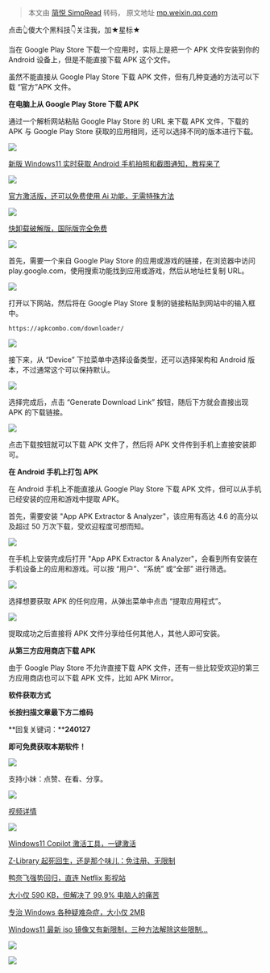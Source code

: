 > 本文由 [简悦 SimpRead](http://ksria.com/simpread/) 转码， 原文地址 [mp.weixin.qq.com](https://mp.weixin.qq.com/s/iQOIpZvobCyIX2KUEqjoug)

点击👆傻大个黑科技👇关注我，加★星标★

当在 Google Play Store 下载一个应用时，实际上是把一个 APK 文件安装到你的 Android 设备上，但是不能直接下载 APK 这个文件。

虽然不能直接从 Google Play Store 下载 APK 文件，但有几种变通的方法可以下载 “官方”APK 文件。

**在电脑上从 Google Play Store 下载 APK**

通过一个解析网站粘贴 Google Play Store 的 URL 来下载 APK 文件，下载的 APK 与 Google Play Store 获取的应用相同，还可以选择不同的版本进行下载。

![](https://mmbiz.qpic.cn/sz_mmbiz_gif/SxLcJSibBTWUiaSDUYL2b9SdwAxlZX33mMEP3xk0rWfDmOibThL85ZC4x3OsicgnBkOpSFcVWicFliagdgJhfPXHyicWA/640?wx_fmt=gif&wxfrom=5&wx_lazy=1&wx_co=1)

[新版 Windows11 实时获取 Android 手机拍照和截图通知，教程来了](http://mp.weixin.qq.com/s?__biz=Mzg5Mjc2MTcyMw==&mid=2247502320&idx=3&sn=38e5005d0215d2313674bf37d944fb97&chksm=c03baae4f74c23f24e17beeb358771c89d890fb667aa568672a64cc469047c7079edf6ff7972&scene=21#wechat_redirect)  

![](https://mmbiz.qpic.cn/sz_mmbiz_gif/SxLcJSibBTWUiaSDUYL2b9SdwAxlZX33mMEP3xk0rWfDmOibThL85ZC4x3OsicgnBkOpSFcVWicFliagdgJhfPXHyicWA/640?wx_fmt=gif&wxfrom=5&wx_lazy=1&wx_co=1)

[官方激活版，还可以免费使用 Ai 功能，无需特殊方法](http://mp.weixin.qq.com/s?__biz=Mzg5Mjc2MTcyMw==&mid=2247502213&idx=1&sn=1f6b74fff10c8725a01fe181f4be7baa&chksm=c03baa91f74c2387903fd4e1bdd62e935fb6e3e983555f96d003c4b3de65ccb2008ec032212a&scene=21#wechat_redirect)  

![](https://mmbiz.qpic.cn/sz_mmbiz_gif/SxLcJSibBTWUiaSDUYL2b9SdwAxlZX33mMEP3xk0rWfDmOibThL85ZC4x3OsicgnBkOpSFcVWicFliagdgJhfPXHyicWA/640?wx_fmt=gif&wxfrom=5&wx_lazy=1&wx_co=1)

[快卸载破解版，国际版完全免费](http://mp.weixin.qq.com/s?__biz=Mzg5Mjc2MTcyMw==&mid=2247501961&idx=2&sn=091d0708de84058773c082f58a16d7ea&chksm=c03bab9df74c228b7ece61ed9b018ce0f25b1feb65f448b1c0c4f07baaaadfc55e9cd20ea39c&scene=21#wechat_redirect)  

![](https://mmbiz.qpic.cn/sz_mmbiz_gif/SxLcJSibBTWUiaSDUYL2b9SdwAxlZX33mMEP3xk0rWfDmOibThL85ZC4x3OsicgnBkOpSFcVWicFliagdgJhfPXHyicWA/640?wx_fmt=gif&wxfrom=5&wx_lazy=1&wx_co=1)

首先，需要一个来自 Google Play Store 的应用或游戏的链接，在浏览器中访问 play.google.com，使用搜索功能找到应用或游戏，然后从地址栏复制 URL。

![](https://mmbiz.qpic.cn/sz_mmbiz_png/SxLcJSibBTWVxpwApzCicy8hSF2WC7pfmSodVN8O0LND5DzuXYjmPGhR6kKibGlA8EOC2XUF1DlepxXauIQx2QebA/640?wx_fmt=png&from=appmsg)

打开以下网站，然后将在 Google Play Store 复制的链接粘贴到网站中的输入框中。

```
https://apkcombo.com/downloader/
```

![](https://mmbiz.qpic.cn/sz_mmbiz_png/SxLcJSibBTWVxpwApzCicy8hSF2WC7pfmSM3icb5MIfYP945eibyD4BlVfMhOHYSkEIldguA58jNZ0dml07N5FOBdg/640?wx_fmt=png&from=appmsg)

接下来，从 “Device” 下拉菜单中选择设备类型，还可以选择架构和 Android 版本，不过通常这个可以保持默认。

![](https://mmbiz.qpic.cn/sz_mmbiz_png/SxLcJSibBTWVxpwApzCicy8hSF2WC7pfmS7WZtRicQUIKHN8N2icTOvjugImzloeW7jJA3X25wyHjicRHZO7KtHJ7qA/640?wx_fmt=png&from=appmsg)

选择完成后，点击 “Generate Download Link” 按钮，随后下方就会直接出现 APK 的下载链接。

![](https://mmbiz.qpic.cn/sz_mmbiz_png/SxLcJSibBTWVxpwApzCicy8hSF2WC7pfmS1fyWEOkHPowAYVc8GgqsY3Zq4zEul11zgugfJehAlnytYJzTSFL9KA/640?wx_fmt=png&from=appmsg)

点击下载按钮就可以下载 APK 文件了，然后将 APK 文件传到手机上直接安装即可。

**在 Android 手机上打包 APK**

在 Android 手机上不能直接从 Google Play Store 下载 APK 文件，但可以从手机已经安装的应用和游戏中提取 APK。

首先，需要安装 "App APK Extractor & Analyzer"，该应用有高达 4.6 的高分以及超过 50 万次下载，受欢迎程度可想而知。

![](https://mmbiz.qpic.cn/sz_mmbiz_png/SxLcJSibBTWVxpwApzCicy8hSF2WC7pfmSEzhFsx5s4DXevk16ZPicIEtNVS11iazh8hUj7nF6iaaMqRVnaTG4vanog/640?wx_fmt=png&from=appmsg)

在手机上安装完成后打开 "App APK Extractor & Analyzer"，会看到所有安装在手机设备上的应用和游戏。可以按 “用户”、“系统” 或“全部” 进行筛选。

![](https://mmbiz.qpic.cn/sz_mmbiz_png/SxLcJSibBTWVxpwApzCicy8hSF2WC7pfmSlgWbGxwrmRDib9AWeZChQp4OJjfcafIks5U14L8Zc0lGPTibW8jQOmgg/640?wx_fmt=png&from=appmsg)

选择想要获取 APK 的任何应用，从弹出菜单中点击 “提取应用程式”。

![](https://mmbiz.qpic.cn/sz_mmbiz_png/SxLcJSibBTWVxpwApzCicy8hSF2WC7pfmSBmKcG3Awqoib336jrv8KzaiaHnncXsY2ELay01ibVW9mdsBeuxUInph8w/640?wx_fmt=png&from=appmsg)

提取成功之后直接将 APK 文件分享给任何其他人，其他人即可安装。

**从第三方应用商店下载 APK**

由于 Google Play Store 不允许直接下载 APK 文件，还有一些比较受欢迎的第三方应用商店也可以下载 APK 文件，比如 APK Mirror。

**软件获取方式**

**长按扫描文章最下方二维码**

**回复关键词：****240127**

**即可免费获取本期软件！**

![](https://mmbiz.qpic.cn/sz_mmbiz_gif/SxLcJSibBTWUiaSDUYL2b9SdwAxlZX33mMEP3xk0rWfDmOibThL85ZC4x3OsicgnBkOpSFcVWicFliagdgJhfPXHyicWA/640?wx_fmt=gif&wxfrom=5&wx_lazy=1&wx_co=1)

支持小妹：点赞、在看、分享。

![](https://mmbiz.qpic.cn/sz_mmbiz_gif/SxLcJSibBTWUiaSDUYL2b9SdwAxlZX33mMEP3xk0rWfDmOibThL85ZC4x3OsicgnBkOpSFcVWicFliagdgJhfPXHyicWA/640?wx_fmt=gif&wxfrom=5&wx_lazy=1&wx_co=1)

[视频详情](javascript:;)

![](https://mmbiz.qpic.cn/sz_mmbiz_gif/SxLcJSibBTWUiaSDUYL2b9SdwAxlZX33mMEP3xk0rWfDmOibThL85ZC4x3OsicgnBkOpSFcVWicFliagdgJhfPXHyicWA/640?wx_fmt=gif&wxfrom=5&wx_lazy=1&wx_co=1)

[Windows11 Copilot 激活工具，一键激活](http://mp.weixin.qq.com/s?__biz=Mzg5Mjc2MTcyMw==&mid=2247497340&idx=1&sn=0d2f8618f8b7b52a14a35b5b2e1a80cb&chksm=c03b9568f74c1c7e1982fbe1db1c6cfb2f86d6f0f0a26239433db98dcee6dcbfd4794619784b&scene=21#wechat_redirect)

[Z-Library 起死回生，还是那个味儿：免注册、无限制](http://mp.weixin.qq.com/s?__biz=Mzg5Mjc2MTcyMw==&mid=2247493128&idx=2&sn=a691f7aa0fae11e50efdaa179a929e73&chksm=c03b851cf74c0c0a53a13a114082300ac6abd11f234841016c26046a0bf721e5500755cef5f8&scene=21#wechat_redirect)  

[鸭奈飞强势回归，直连 Netflix 影视站](http://mp.weixin.qq.com/s?__biz=Mzg5Mjc2MTcyMw==&mid=2247497906&idx=1&sn=910355f4aa9533311b863b36fb5ff485&chksm=c03b9ba6f74c12b045e9cd71dfb87f96d479a3569912947b8c18215ffac9442445ec7c44d011&scene=21#wechat_redirect)  

[大小仅 590 KB，但解决了 99.9% 电脑人的痛苦](http://mp.weixin.qq.com/s?__biz=Mzg5Mjc2MTcyMw==&mid=2247497567&idx=1&sn=c39371976eb3f16f3101fa44b7fd3dd2&chksm=c03b944bf74c1d5d298629d0b3af431dd890d5afdd9183d314ddbda5df1a02bd04001dc16749&scene=21#wechat_redirect)  

[专治 Windows 各种疑难杂症，大小仅 2MB](http://mp.weixin.qq.com/s?__biz=Mzg5Mjc2MTcyMw==&mid=2247497851&idx=1&sn=a9dd68a7090a2fc8ce43a1c592b35806&chksm=c03b9b6ff74c1279c0227cfad34137a5e40ff39dbebe5e209b4d57ba6b997f9645663f00835f&scene=21#wechat_redirect)  

[Windows11 最新 iso 镜像又有新限制，三种方法解除这些限制...](http://mp.weixin.qq.com/s?__biz=Mzg5Mjc2MTcyMw==&mid=2247497673&idx=1&sn=2ea4ae09685e364111fc34b1b761b691&chksm=c03b94ddf74c1dcb8e1fa891c96e73a12f5e116290cdd96bbe082f0818d940c54d9dafa854f4&scene=21#wechat_redirect)

![](https://mmbiz.qpic.cn/sz_mmbiz_gif/SxLcJSibBTWUiaSDUYL2b9SdwAxlZX33mMEP3xk0rWfDmOibThL85ZC4x3OsicgnBkOpSFcVWicFliagdgJhfPXHyicWA/640?wx_fmt=gif&wxfrom=5&wx_lazy=1&wx_co=1)

![](https://mmbiz.qpic.cn/sz_mmbiz/SxLcJSibBTWUic1Sa6s8cQHRaJmbbhMGZnNVxTwWooNyTMicR5XvVXsrB7ZVQZkFFXcdzBsDtjqicStUKwyQZV6IyQ/640?wx_fmt=jpeg&wxfrom=5&wx_lazy=1&wx_co=1)